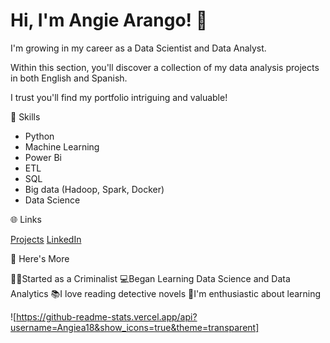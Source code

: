 # Hi, I'm Angie Arango! 🌟

I'm growing in my career as a Data Scientist and Data Analyst.

Within this section, you'll discover a collection of my data analysis projects in both English and Spanish.

I trust you'll find my portfolio intriguing and valuable!

🔷 Skills

- Python
- Machine Learning
- Power Bi
- ETL
- SQL
- Big data (Hadoop, Spark, Docker)
- Data Science

🌐 Links

[Projects](https://github.com/Angiea18?tab=repositories)
[LinkedIn](https://www.linkedin.com/in/angie-arango-b208231b6/)


📌 Here's More

🕵️‍♀️Started as a Criminalist
💻Began Learning Data Science and Data Analytics
📚I love reading detective novels
📖I'm enthusiastic about learning 


![https://github-readme-stats.vercel.app/api?username=Angiea18&show_icons=true&theme=transparent]
